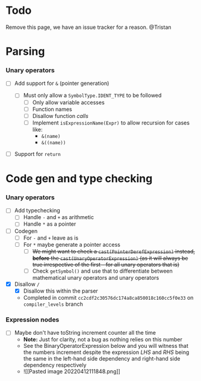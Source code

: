 Todo
====

Remove this page, we have an issue tracker for a reason. @Tristan

# Parsing

### Unary operators

- [ ] Add support for `&` (pointer generation)
	- [ ] Must only allow a `SymbolType.IDENT_TYPE` to be followed
		- [ ] Only allow variable accesses
		- [ ] Function names
		- [ ] Disallow function _calls_
		- [ ] Implement `isExpressionName(Expr)` to allow recursion for cases like:
			- `&(name)`
			- `&((name))`
- [ ] Support for `return`



# Code gen and type checking


### Unary operators

- [ ] Add typechecking
	- [ ] Handle `-` and `+` as arithmetic
	- [ ] Handle `*` as a pointer
- [ ] Codegen
	- [ ] For `-` and `+` leave as is
	- [ ] For `*` maybe generate a pointer access
		- [ ] ~~We might want to check a `cast(PointerDerefExpression)` instead, **before** the `cast(UnaryOperatorExpression)` (as it will always be true irrespective of the first - for all unary operators that is)~~
		- [ ] Check `getSymbol()` and use that to differentiate between mathematical unary operators and unary operators
- [x] Disallow `/`
	- [x] Disallow this within the parser
	- Completed in commit `cc2cdf2c30576dc174a8ca850018c160cc5f0e33` on `compiler_levels` branch

### Expression nodes

- [ ] Maybe don't have toString increment counter all the time
	- **Note:** Just for clarity, not a bug as nothing relies on this number
	- See the BinaryOperatorExpression below and you will witness that the numbers increment despite the expression *LHS* and *RHS* being the same in the left-hand side dependency and right-hand side dependency respectively
	- ![[Pasted image 20220412111848.png]]